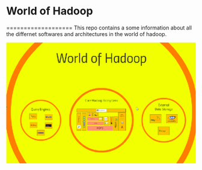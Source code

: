 # World of Hadoop 
===================
This repo contains a some information about all the differnet softwares and architectures in the world of hadoop.

![World of hadoop](./media/worldofhadoop.png)

